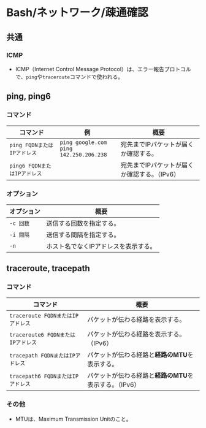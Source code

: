 # Bash/ネットワーク/疎通確認

## 共通

### ICMP

- ICMP（Internet Control Message Protocol）は、エラー報告プロトコルで、`ping`や`traceroute`コマンドで使われる。

## ping, ping6

### コマンド

| コマンド                     | 例                                            | 概要                                         |
| ---------------------------- | --------------------------------------------- | -------------------------------------------- |
| `ping FQDNまたはIPアドレス`  | `ping google.com`<br />`ping 142.250.206.238` | 宛先までIPパケットが届くか確認する。         |
| `ping6 FQDNまたはIPアドレス` |                                               | 宛先までIPパケットが届くか確認する。（IPv6） |

### オプション

| オプション | 概要                                 |
| ---------- | ------------------------------------ |
| `-c 回数`  | 送信する回数を指定する。             |
| `-i 間隔`  | 送信する間隔を指定する。             |
| `-n`       | ホスト名でなくIPアドレスを表示する。 |

## traceroute, tracepath

### コマンド

| コマンド                           | 概要                                                    |
| ---------------------------------- | ------------------------------------------------------- |
| `traceroute FQDNまたはIPアドレス`  | パケットが伝わる経路を表示する。                        |
| `traceroute6 FQDNまたはIPアドレス` | パケットが伝わる経路を表示する。（IPv6）                |
| `tracepath FQDNまたはIPアドレス`   | パケットが伝わる経路と**経路のMTU**を表示する。         |
| `tracepath6 FQDNまたはIPアドレス`  | パケットが伝わる経路と**経路のMTU**を表示する。（IPv6） |

### その他

- MTUは、Maximum Transmission Unitのこと。
